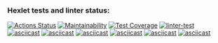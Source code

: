 ### Hexlet tests and linter status:
[![Actions Status](https://github.com/Mikselll/frontend-project-lvl2/workflows/hexlet-check/badge.svg)](https://github.com/Mikselll/frontend-project-lvl2/actions)
[![Maintainability](https://api.codeclimate.com/v1/badges/b4b6f7f0d57b79a8c356/maintainability)](https://codeclimate.com/github/Mikselll/frontend-project-lvl2/maintainability)
[![Test Coverage](https://api.codeclimate.com/v1/badges/b4b6f7f0d57b79a8c356/test_coverage)](https://codeclimate.com/github/Mikselll/frontend-project-lvl2/test_coverage)
[![linter-test](https://github.com/Mikselll/frontend-project-lvl2/actions/workflows/linter-test.yml/badge.svg)](https://github.com/Mikselll/frontend-project-lvl2/actions/workflows/linter-test.yml)
[![asciicast](https://asciinema.org/a/cWjk28VmQwLWsllLY34NOWNuW.svg)](https://asciinema.org/a/cWjk28VmQwLWsllLY34NOWNuW)
[![asciicast](https://asciinema.org/a/apONQsX7yjD4xHyiung8f18px.svg)](https://asciinema.org/a/apONQsX7yjD4xHyiung8f18px)
[![asciicast](https://asciinema.org/a/zLyjBxEPFBV3A6qkLeE8xhqBK.svg)](https://asciinema.org/a/zLyjBxEPFBV3A6qkLeE8xhqBK)
[![asciicast](https://asciinema.org/a/NEUGWHvPCNgxqkN0qAKMSlZ0w.svg)](https://asciinema.org/a/NEUGWHvPCNgxqkN0qAKMSlZ0w)
[![asciicast](https://asciinema.org/a/ebgOzsGE3LShAVWpIRDSJq03M.svg)](https://asciinema.org/a/ebgOzsGE3LShAVWpIRDSJq03M)
[![asciicast](https://asciinema.org/a/y6bt6bEeUs9Y7aJNSeege2DtV.svg)](https://asciinema.org/a/y6bt6bEeUs9Y7aJNSeege2DtV)
